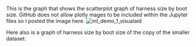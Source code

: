 This is the graph that shows the scatterplot graph of harness size by boot size. GitHub does not allow plotly mages to be included within the Jupyter files so I posted the image here.
![ml_demo_1_visualaid](https://user-images.githubusercontent.com/97987692/224391635-ca47403d-fe38-4cfc-857c-da8ebc806fae.PNG)


Here also is a graph of harness size by boot size of the copy of the smaller dataset:
